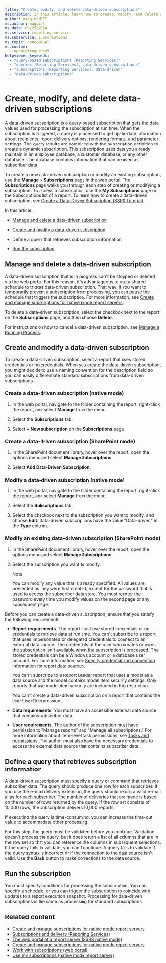 ```yaml
---
title: "Create, modify, and delete data-driven subscriptions"
description: In this article, learn how to create, modify, and delete a data-driven subscription. Also learn tips on defining a query to retrieve subscription information.
author: maggiesMSFT
ms.author: maggies
ms.date: 09/25/2024
ms.service: reporting-services
ms.subservice: subscriptions
ms.topic: conceptual
ms.custom:
  - updatefrequency5
helpviewer_keywords:
  - "query-based subscriptions [Reporting Services]"
  - "queries [Reporting Services], data-driven subscriptions"
  - "subscriptions [Reporting Services], data-driven"
  - "data-driven subscriptions"
---
```

# Create, modify, and delete data-driven subscriptions
  A data-driven subscription is a query-based subscription that gets the data values used for processing the subscription at run time. When the subscription is triggered, a query is processed to get up-to-date information about recipients, report delivery options, rendering formats, and parameter settings. The query results are combined with the subscription definition to create a dynamic subscription. This subscription uses data you already maintain in an employee database, a customer database, or any other database. The database contains information that can be used as subscriber data.  
  
 To create a new data-driven subscription or modify an existing subscription, use the **Manage** > **Subscriptions** page in the web portal. The **Subscriptions** page walks you through each step of creating or modifying a subscription. To access a subscription, use the **My Subscriptions** page or the Subscriptions list of a report. To learn how to create a data-driven subscription, see [Create a Data-Driven Subscription &#40;SSRS Tutorial&#41;](../../reporting-services/create-a-data-driven-subscription-ssrs-tutorial.md).  
  
 In this article:  
  
-   [Manage and delete a data-driven subscription](#bkmk_manage_and_delete)  
  
-   [Create and modify a data-driven subscription](#bkmk_create_and_modify)  
  
-   [Define a query that retrieves subscription information](#bkmk_define_query)  
  
-   [Run the subscription](#bkmk_run_subscription)  
  
##  <a name="bkmk_manage_and_delete"></a> Manage and delete a data-driven subscription  
 A data-driven subscription that is in progress can't be stopped or deleted via the web portal. For this reason, it's advantageous to use a shared schedule to trigger data-driven subscription. That way, if you want to temporarily prevent a subscription from processing, you can pause the schedule that triggers the subscription. For more information, see [Create and manage subscriptions for native mode report servers](../../reporting-services/subscriptions/create-and-manage-subscriptions-for-native-mode-report-servers.md).  
  
 To delete a data-driven subscription, select the checkbox next to the report on the **Subscriptions** page, and then choose **Delete**.  
  
 For instructions on how to cancel a data-driven subscription, see [Manage a Running Process](../../reporting-services/subscriptions/manage-a-running-process.md).  
  
##  <a name="bkmk_create_and_modify"></a> Create and modify a data-driven subscription  
 To create a data-driven subscription, select a report that uses stored credentials or no credentials. When you create the data-driven subscription, you might decide to use a naming convention for the description field so you can easily differentiate standard subscriptions from data-driven subscriptions.  
  
### Create a data-driven subscription (native mode)  
  
1. In the web portal, navigate to the folder containing the report, right-click the report, and select **Manage** from the menu.  
  
2. Select the **Subscriptions** tab.  
  
3. Select **+ New subscription** on the **Subscriptions** page.  
  
### Create a data-driven subscription (SharePoint mode)  
  
1. In the SharePoint document library, hover over the report, open the options menu and select **Manage Subscriptions**.  
  
2. Select **Add Data-Driven Subscription**.  
  
### Modify a data-driven subscription (native mode)  
  
1. In the web portal, navigate to the folder containing the report, right-click the report, and select **Manage** from the menu.  
  
2. Select the **Subscriptions** tab.  
  
3. Select the checkbox next to the subscription you want to modify, and choose **Edit**. Data-driven subscriptions have the value "Data-driven" in the **Type** column.  
  
### Modify an existing data-driven subscription (SharePoint mode)  
  
1.  In the SharePoint document library, hover over the report, open the options menu and select **Manage Subscriptions**.  
  
2.  Select the subscription you want to modify.  
  
    > [!NOTE]  
    > You can modify any value that is already specified. All values are presented as they were first created, except for the password that is used to access the subscriber data store. You must reenter the password every time you modify values on the second page or any subsequent page.  
  
  Before you can create a data-driven subscription, ensure that you satisfy the following requirements:  
  
-   **Report requirements**. The report must use stored credentials or no credentials to retrieve data at run time. You can't subscribe to a report that uses impersonated or delegated credentials to connect to an external data source. The credentials of the user who creates or owns the subscription isn't available when the subscription is processed. The stored credentials can be a Windows account or a database user account. For more information, see [Specify credential and connection information for report data sources](../../reporting-services/report-data/specify-credential-and-connection-information-for-report-data-sources.md).  
  
     You can't subscribe to a Report Builder report that uses a model as a data source and the model contains model item security settings. Only reports that use model item security are included in this restriction.  
  
     You can't create a data-driven subscription on a report that contains the `User!UserID` expression.  
  
-   **Data requirements**. You must have an accessible external data source that contains subscriber data.  
  
-   **User requirements**. The author of the subscription must have permission to "Manage reports" and "Manage all subscriptions." For more information about item-level task permissions, see [Tasks and permissions](../../reporting-services/security/tasks-and-permissions.md). The author must also have the necessary credentials to access the external data source that contains subscriber data.  
  
##  <a name="bkmk_define_query"></a> Define a query that retrieves subscription information  
 A data-driven subscription must specify a query or command that retrieves subscriber data. The query should produce one row for each subscriber. If you use the e-mail delivery extension, the query should return a valid e-mail alias for each subscriber. The number of deliveries that are made is based on the number of rows returned by the query. If the row set consists of 10,000 rows, the subscription delivers 10,000 reports.  
  
 If executing the query is time-consuming, you can increase the time-out value to accommodate other processing.  
  
 For this step, the query must be validated before you continue. Validation doesn't process the query, but it does return a list of all columns that are in the row set so that you can reference the columns in subsequent selections. If the query fails to validate, you can't continue. A query fails to validate if the query syntax is incorrect or if the connection to the data source isn't valid. Use the **Back** button to make corrections to the data source.  
  
##  <a name="bkmk_run_subscription"></a> Run the subscription  
 You must specify conditions for processing the subscription. You can specify a schedule, or you can trigger the subscription to coincide with updates to a report execution snapshot. Processing for data-driven subscriptions is the same as processing for standard subscriptions.  
  
## Related content

- [Create and manage subscriptions for native mode report servers](../../reporting-services/subscriptions/create-and-manage-subscriptions-for-native-mode-report-servers.md)
- [Subscriptions and delivery &#40;Reporting Services&#41;](../../reporting-services/subscriptions/subscriptions-and-delivery-reporting-services.md)
- [The web portal of a report server (SSRS native mode)](../../reporting-services/web-portal-ssrs-native-mode.md)
- [Create and manage subscriptions for native mode report servers](create-and-manage-subscriptions-for-native-mode-report-servers.md)
- [Work with subscriptions (web portal)](../../reporting-services/working-with-subscriptions-web-portal.md)
- [Use my subscriptions (native mode report server)](../../reporting-services/subscriptions/use-my-subscriptions-native-mode-report-server.md)
